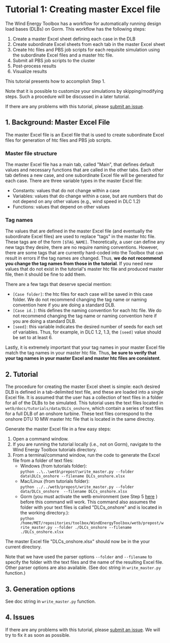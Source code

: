 # Tutorial 1: Creating master Excel file

The Wind Energy Toolbox has a workflow for automatically running design load 
bases (DLBs) on Gorm.
This workflow has the following steps:
1. Create a master Excel sheet defining each case in the DLB
2. Create subordinate Excel sheets from each tab in the master Excel sheet
3. Create htc files and PBS job scripts for each requisite simulation using 
the subordinate Excel files and a master htc file.
4. Submit all PBS job scripts to the cluster
5. Post-process results
6. Visualize results

This tutorial presents how to accomplish Step 1.

Note that it is possible to customize your simulations by skipping/modifying 
steps.
Such a procedure will be discussed in a later tutorial.

If there are any problems with this tutorial, please [submit an issue](
https://gitlab.windenergy.dtu.dk/toolbox/WindEnergyToolbox/issues).

## 1. Background: Master Excel File

The master Excel file is an Excel file that is used to create subordinate 
Excel files for generation of htc files and PBS job scripts.

### Master file structure

The master Excel file has a main tab, called "Main", that defines default 
values  and necessary functions that are called in the other tabs.
Each other tab defines a new case, and one subordinate Excel file will be 
generated for each case.
There are three variable types in the master Excel file:
- Constants: values that do not change within a case
- Variables: values that do change within a case, but are numbers that do not 
depend on any other values (e.g., wind speed in DLC 1.2)
- Functions: values that depend on other values

### Tag names

The values that are defined in the master Excel file (and eventually the 
subordinate Excel files) are used to replace "tags" in the master htc file.
These tags are of the form ```[$TAG_NAME]```.
Theoretically, a user can define any new tags they desire, there are no 
require naming conventions.
However, there are some tags that are currently hard-coded into the Toolbox 
that can result in errors if the tag names are changed.
Thus, **we do not recommend you change the tag names from those in the 
tutorial**.
If you need new values that do not exist in the tutorial's master htc file 
and produced master file, then it should be fine to add them.

There are a few tags that deserve special mention:
- ```[Case folder]```: the htc files for each case will be saved in this case 
folder. We do not recommend changing the tag name or naming convention here 
if you are doing a standard DLB.
- ```[Case id.]```: this defines the naming convention for each htc file. We 
do not recommend changing the tag name or naming convention here if you are 
doing a standard DLB.
- ```[seed]```: this variable indicates the desired number of seeds for each 
set of variables. Thus, for example, in DLC 1.2, 1.3, the ```[seed]``` value 
should be set to at least 6.

Lastly, it is extremely important that your tag names in your master Excel 
file match the tag names in your master htc file.
Thus, **be sure to verify that your tag names in your master Excel and master 
htc files are consistent**.

## 2. Tutorial

The procedure for creating the master Excel sheet is simple: each desired DLB 
is defined in a tab-delimited text file, and these are loaded into a single 
Excel file.
It is assumed that the user has a collection of text files in a folder for 
all of the DLBs to be simulated.
This tutorial uses the text files located in 
```wetb/docs/tutorials/data/DLCs_onshore```, which contain a series of text 
files for a full DLB of an onshore turbine.
These text files correspond to the onshore DTU 10 MW master htc file that is 
located in the same directoy.

Generate the master Excel file in a few easy steps:
1. Open a command window.
2. If you are running the tutorial locally (i.e., not on Gorm), navigate to 
the Wind Energy Toolbox tutorials directory.
3. From a terminal/command window, run the code to generate the Excel file 
from a folder of text files:
    * Windows (from tutorials folder):  
    ```python ..\..\wetb\prepost\write_master.py --folder data\DLCs_onshore --filename DLCs_onshore.xlsx```
    * Mac/Linux (from tutorials folder):  
    ```python ../../wetb/prepost/write_master.py --folder data/DLCs_onshore  --filename DLCs_onshore.xlsx```
    * Gorm (you must activate the wetb environment (see Step 5 [here](https://gitlab.windenergy.dtu.dk/toolbox/WindEnergyToolbox/blob/master/docs/getting-started-with-dlbs.md)
) before this command will work. This command also assumes the folder with your
text files is called "DLCs_onshore" and is located in the working directory.):  
    ```python  /home/MET/repositories/toolbox/WindEnergyToolbox/wetb/prepost/write_master.py --folder ./DLCs_onshore --filename ./DLCs_onshore.xlsx```
 
The master Excel file "DLCs_onshore.xlsx" should now be in the your current 
directory.

Note that we have used the parser options ```--folder``` and ```--filename``` 
to specify the folder with the text files and the name of the resulting Excel 
file.
Other parser options are also available.
(See doc string in ```write_master.py``` function.)

## 3. Generation options

See doc string in ```write_master.py``` function.

## 4. Issues

If there are any problems with this tutorial, please [submit an issue](
https://gitlab.windenergy.dtu.dk/toolbox/WindEnergyToolbox/issues).
We will try to fix it as soon as possible.

